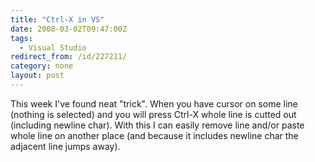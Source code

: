 ```yaml
---
title: "Ctrl-X in VS"
date: 2008-03-02T09:47:00Z
tags:
  - Visual Studio
redirect_from: /id/227211/
category: none
layout: post
---
```

This week I've found neat "trick". When you have cursor on some line (nothing is selected) and you will press Ctrl-X whole line is cutted out (including newline char). With this I can easily remove line and/or paste whole line on another place (and because it includes newline char the adjacent line jumps away).
